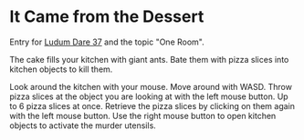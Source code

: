 # It Came from the Dessert

Entry for [Ludum Dare 37](http://ldjam.com/) and the topic "One Room".

The cake fills your kitchen with giant ants. 
Bate them with pizza slices into kitchen objects to kill them.

Look around the kitchen with your mouse. Move around with WASD.
Throw pizza slices at the object you are looking at with the left mouse button. Up to 6 pizza slices at once.
Retrieve the pizza slices by clicking on them again with the left mouse button.
Use the right mouse button to open kitchen objects to activate the murder utensils.